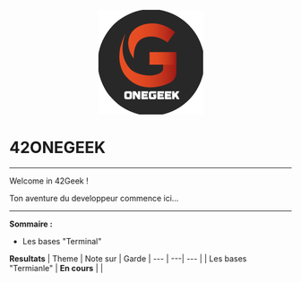 <p align="center">
<img src="logo_onegeek.png" alt="Logo OneGeek" />
</p>

# 42ONEGEEK

---

Welcome in 42Geek !

Ton aventure du developpeur commence ici...

---

__**Sommaire :**__
* Les bases "Terminal"

__**Resultats**__
| Theme | Note sur | Garde |
--- | ---| --- |
| Les bases "Termianle" | **En cours** | |
